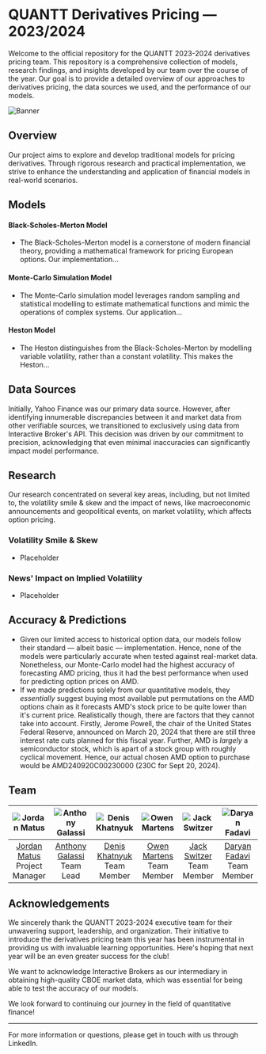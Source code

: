 # QUANTT Derivatives Pricing — 2023/2024

Welcome to the official repository for the QUANTT 2023-2024 derivatives pricing team. This repository is a comprehensive collection of models, research findings, and insights developed by our team over the course of the year. Our goal is to provide a detailed overview of our approaches to derivatives pricing, the data sources we used, and the performance of our models.

![Banner](https://drive.google.com/uc?export=download&id=1cd3UN4nEdmHOHb9JQiZUovlGWXSpP8kg)

## Overview

Our project aims to explore and develop traditional models for pricing derivatives. Through rigorous research and practical implementation, we strive to enhance the understanding and application of financial models in real-world scenarios.

## Models

#### Black-Scholes-Merton Model

- The Black-Scholes-Merton model is a cornerstone of modern financial theory, providing a mathematical framework for pricing European options. Our implementation...

#### Monte-Carlo Simulation Model

- The Monte-Carlo simulation model leverages random sampling and statistical modelling to estimate mathematical functions and mimic the operations of complex systems. Our application...

#### Heston Model

- The Heston distinguishes from the Black-Scholes-Merton by modelling variable volatility, rather than a constant volatility. This makes the Heston...

## Data Sources

Initially, Yahoo Finance was our primary data source. However, after identifying innumerable discrepancies between it and market data from other verifiable sources, we transitioned to exclusively using data from Interactive Broker's API. This decision was driven by our commitment to precision, acknowledging that even minimal inaccuracies can significantly impact model performance.

## Research

Our research concentrated on several key areas, including, but not limited to, the volatility smile & skew and the impact of news, like macroeconomic announcements and geopolitical events, on market volatility, which affects option pricing.

### Volatility Smile & Skew

- Placeholder

### News' Impact on Implied Volatility

- Placeholder

## Accuracy & Predictions

- Given our limited access to historical option data, our models follow their standard — albeit basic — implementation. Hence, none of the models were particularly accurate when tested against real-market data. Nonetheless, our Monte-Carlo model had the highest accuracy of forecasting AMD pricing, thus it had the best performance when used for predicting option prices on AMD.
- If we made predictions solely from our quantitative models, they *essentially* suggest buying most available put permutations on the AMD options chain as it forecasts AMD's stock price to be quite lower than it's current price. Realistically though, there are factors that they cannot take into account. Firstly, Jerome Powell, the chair of the United States Federal Reserve, announced on March 20, 2024 that there are still three interest rate cuts planned for this fiscal year. Further, AMD is *largely* a semiconductor stock, which is apart of a stock group with roughly cyclical movement. Hence, our actual chosen AMD option to purchase would be AMD240920C00230000 (230C for Sept 20, 2024).

## Team
| ![Jordan Matus](https://drive.google.com/uc?export=download&id=1Ucw8tXeEeIzCuUz67dVtSeDBWi382w9z) | ![Anthony Galassi](https://drive.google.com/uc?export=download&id=1KNzJPQauTXHuwcw-eQplb_f1gPE81mHh) | ![Denis Khatnyuk](https://drive.google.com/uc?export=download&id=1zmHMrE9AEOIGz7zXIm16ksioyz2gER6q) | ![Owen Martens](https://drive.google.com/uc?export=download&id=1buxXAQyzZheQrh3jZMb-RU9G9MQMYYu0) | ![Jack Switzer](https://drive.google.com/uc?export=download&id=1VTrLpG2Qcvc54Kdc3PSz2SmBCbZpcld4) | ![Daryan Fadavi](https://drive.google.com/uc?export=download&id=1RpmcVph-HPidpxulkwfeYPEt3d2B63Mr) |
|:-----------------------------:|:-----------------------:|:-------------------------:|:----------------------------:|:-------------------------:|:-------------------------:|
| [Jordan Matus](https://www.linkedin.com/in/jordanmatus/) <br> Project Manager | [Anthony Galassi](https://www.linkedin.com/in/anthonygalassi/) <br> Team Lead | [Denis Khatnyuk](https://www.linkedin.com/in/dkhatnyuk/) <br> Team Member | [Owen Martens](https://www.linkedin.com/in/owen-martens-28239b261/) <br> Team Member | [Jack Switzer](https://www.linkedin.com/in/jack-switzer-ba102418a/) <br> Team Member | [Daryan Fadavi](https://www.linkedin.com/in/daryanfadavi/) <br> Team Member |

## Acknowledgements

We sincerely thank the QUANTT 2023-2024 executive team for their unwavering support, leadership, and organization. Their initiative to introduce the derivatives pricing team this year has been instrumental in providing us with invaluable learning opportunities. Here's hoping that next year will be an even greater success for the club!

We want to acknowledge Interactive Brokers as our intermediary in obtaining high-quality CBOE market data, which was essential for being able to test the accuracy of our models.

We look forward to continuing our journey in the field of quantitative finance!

---

For more information or questions, please get in touch with us through LinkedIn.
